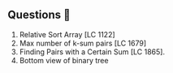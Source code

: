 ## Questions 📝

1. Relative Sort Array [LC 1122]
2. Max number of k-sum pairs [LC 1679]
3. Finding Pairs with a Certain Sum [LC 1865].
4. Bottom view of binary tree